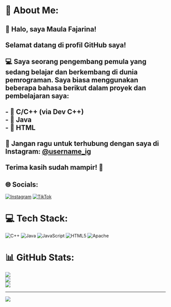 # 💫 About Me:
## 👋 Halo, saya Maula Fajarina!<br><br>Selamat datang di profil GitHub saya!<br><br>💻 Saya seorang pengembang pemula yang sedang belajar dan berkembang di dunia pemrograman. Saya biasa menggunakan beberapa bahasa berikut dalam proyek dan pembelajaran saya:<br><br>- 🔹 **C/C++** (via Dev C++)<br>- 🔹 **Java**<br>- 🔹 **HTML**<br><br>📱 Jangan ragu untuk terhubung dengan saya di Instagram: [@username_ig](https://instagram.com/username_ig)<br><br>Terima kasih sudah mampir! 🚀<br>


## 🌐 Socials:
[![Instagram](https://img.shields.io/badge/Instagram-%23E4405F.svg?logo=Instagram&logoColor=white)](https://instagram.com/maulakn_) [![TikTok](https://img.shields.io/badge/TikTok-%23000000.svg?logo=TikTok&logoColor=white)](https://tiktok.com/@moladbt_) 

# 💻 Tech Stack:
![C++](https://img.shields.io/badge/c++-%2300599C.svg?style=for-the-badge&logo=c%2B%2B&logoColor=white) ![Java](https://img.shields.io/badge/java-%23ED8B00.svg?style=for-the-badge&logo=openjdk&logoColor=white) ![JavaScript](https://img.shields.io/badge/javascript-%23323330.svg?style=for-the-badge&logo=javascript&logoColor=%23F7DF1E) ![HTML5](https://img.shields.io/badge/html5-%23E34F26.svg?style=for-the-badge&logo=html5&logoColor=white) ![Apache](https://img.shields.io/badge/apache-%23D42029.svg?style=for-the-badge&logo=apache&logoColor=white)
# 📊 GitHub Stats:
![](https://github-readme-stats.vercel.app/api?username=maulafajarina&theme=shadow_blue&hide_border=false&include_all_commits=false&count_private=false)<br/>
![](https://nirzak-streak-stats.vercel.app/?user=maulafajarina&theme=shadow_blue&hide_border=false)<br/>
![](https://github-readme-stats.vercel.app/api/top-langs/?username=maulafajarina&theme=shadow_blue&hide_border=false&include_all_commits=false&count_private=false&layout=compact)

---
[![](https://visitcount.itsvg.in/api?id=maulafajarina&icon=0&color=0)](https://visitcount.itsvg.in)

<!-- Proudly created with GPRM ( https://gprm.itsvg.in ) -->




